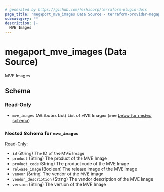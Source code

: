 ```yaml
---
# generated by https://github.com/hashicorp/terraform-plugin-docs
page_title: "megaport_mve_images Data Source - terraform-provider-megaport"
subcategory: ""
description: |-
  MVE Images
---
```


# megaport_mve_images (Data Source)

MVE Images



<!-- schema generated by tfplugindocs -->
## Schema

### Read-Only

- `mve_images` (Attributes List) List of MVE Images (see [below for nested schema](#nestedatt--mve_images))

<a id="nestedatt--mve_images"></a>
### Nested Schema for `mve_images`

Read-Only:

- `id` (String) The ID of the MVE Image
- `product` (String) The product of the MVE Image
- `product_code` (String) The product code of the MVE Image
- `release_image` (Boolean) The release image of the MVE Image
- `vendor` (String) The vendor of the MVE Image
- `vendor_description` (String) The vendor description of the MVE Image
- `version` (String) The version of the MVE Image

